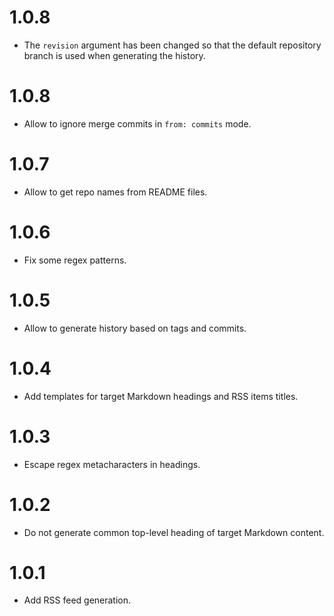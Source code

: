 # 1.0.8

-   The `revision` argument has been changed so that the default repository branch is used when generating the history.

# 1.0.8

-   Allow to ignore merge commits in `from: commits` mode.

# 1.0.7

-   Allow to get repo names from README files.

# 1.0.6

-   Fix some regex patterns.

# 1.0.5

-   Allow to generate history based on tags and commits.

# 1.0.4

-   Add templates for target Markdown headings and RSS items titles.

# 1.0.3

-   Escape regex metacharacters in headings.

# 1.0.2

-   Do not generate common top-level heading of target Markdown content.

# 1.0.1

-   Add RSS feed generation.

